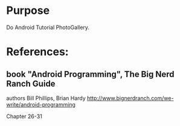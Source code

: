 # Purpose
Do Android Tutorial PhotoGallery.

# References:

## book "Android Programming", The Big Nerd Ranch Guide
authors Bill Phillips, Brian Hardy
http://www.bignerdranch.com/we-write/android-programming

Chapter 26-31
